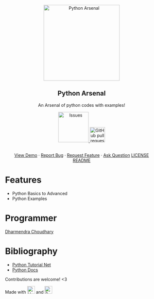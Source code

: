 <p align="center">
 <img width="250px" <img src="https://i.imgur.com/bFFLGfJ.png" align="center" alt="Python Arsenal" />
 <h2 align="center">Python Arsenal</h2>
 <p align="center">An Arsenal of python codes with examples!</p>
</p>
  <p align="center">
    <a href="https://github.com/Dammonoit/Python_Arsenal/issues">
      <img alt="Issues" src="https://i.imgur.com/CQif1T3.png" width="100" />
    </a>
    <a href="https://github.com/Dammonoit/Python_Arsenal/pulls">
      <img alt="GitHub pull requests" src="https://i.imgur.com/c0YbqFh.png" width="50"/>
    </a>
    <br />
    <br />
  </p>

  <p align="center">
    <a href="#https://github.com/Dammonoit/Python_Arsenal/blob/master/Python%20Basics%20to%20advanced/Python_Modules_and_Packages.ipynb">View Demo</a>
    ·
    <a href="href="https://github.com/Dammonoit/Python_Arsenal/issues">Report Bug</a>
    ·
    <a href="href="https://github.com/Dammonoit/Python_Arsenal/issues">Request Feature</a>
    ·
    <a href="href="https://github.com/Dammonoit/Python_Arsenal/issues">Ask Question</a>
    <a href="href="https://github.com/Dammonoit/Python_Arsenal/blob/master/LICENSE">LICENSE</a>
        <a href="https://github.com/Dammonoit/Python_Arsenal/blob/master/README.md">README</a>
</p>





# Features

- Python Basics to Advanced
- Python Examples

# Programmer
<a href="https://www.linkedin.com/in/dharmendrachoudharyindia/">Dharmendra Choudhary</a>

# Bibliography
- <a href="https://www.pythontutorial.net/">Python Tutorial Net</a>
- <a href="https://docs.python.org/3/tutorial/index.html">Python Docs</a>




Contributions are welcome! <3

Made with <img src="https://i.imgur.com/QRCqFZM.png" alt="Heart" width="25"/>  and <img src="https://i.imgur.com/Y6PEYxA.png" alt="Python" width="25"/>
